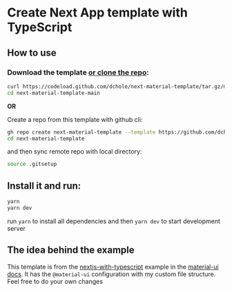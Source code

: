 # Create Next App template with TypeScript

## How to use

### Download the template [or clone the repo](https://github.com/dchole/next-material-template):

```sh
curl https://codeload.github.com/dchole/next-material-template/tar.gz/main | tar -xz
cd next-material-template-main
```

**OR**

Create a repo from this template with github cli:

```sh
gh repo create next-material-template --template https://github.com/dchole/next-material-template
cd next-material-template
```

and then sync remote repo with local directory:

```sh
source .gitsetup
```

## Install it and run:

```sh
yarn
yarn dev
```

run `yarn` to install all dependencies and then `yarn dev` to start development server

## The idea behind the example

This template is from the [nextjs-with-typescript](https://github.com/mui-org/material-ui/tree/next/examples/nextjs-with-typescript) example in the [material-ui docs](https://material-ui.com/getting-started/example-projects/). It has the `@material-ui` configuration with my custom file structure. Feel free to do your own changes
